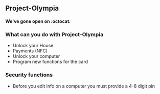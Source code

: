 ## Project-Olympia
#### We've gone open on :octocat:
### What can you do with Project-Olympia
- Unlock your House
- Payments (NFC)
- Unlock your computer
- Program new functions for the card
### Security functions
- Before you edit info on a computer you must provide a 4-8 digit pin
